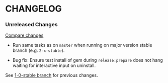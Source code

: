 # CHANGELOG

### Unreleased Changes

[Compare changes](https://github.com/tf/semmy/compare/1-0-stable...master)

- Run same tasks as on `master` when running on major version stable
  branch (e.g. `2-x-stable`).

- Bug fix: Ensure test install of gem during `release:prepare` does not hang
  waiting for interactive input on uninstall.

See
[1-0-stable branch](https://github.com/tf/semmy/blob/1-0-stable/CHANGELOG.md)
for previous changes.
